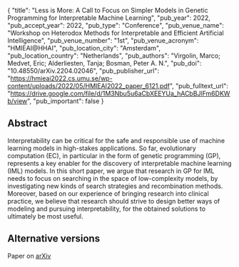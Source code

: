 {
  "title": "Less is More: A Call to Focus on Simpler Models in Genetic Programming for Interpretable Machine Learning",
  "pub_year": 2022,
  "pub_accept_year": 2022,
  "pub_type": "Conference",
  "pub_venue_name": "Workshop on Heterodox Methods for Interpretable and Efficient Artificial Intelligence",
  "pub_venue_number": "1st",
  "pub_venue_acronym": "HMIEAI@HHAI",
  "pub_location_city": "Amsterdam",
  "pub_location_country": "Netherlands",
  "pub_authors": "Virgolin, Marco; Medvet, Eric; Alderliesten, Tanja; Bosman, Peter A. N.",
  "pub_doi": "10.48550/arXiv.2204.02046",
  "pub_publisher_url": "https://hmieai2022.cs.umu.se/wp-content/uploads/2022/05/HMIEAI2022_paper_6121.pdf",
  "pub_fulltext_url": "https://drive.google.com/file/d/1M3Nbu5u6aCbXEEYUa_hACbBJlFm6DKWb/view",
  "pub_important": false
}

## Abstract
Interpretability can be critical for the safe and responsible use of machine learning models in high-stakes applications. So far, evolutionary computation (EC), in particular in the form of genetic programming (GP), represents a key enabler for the discovery of interpretable machine learning (IML) models. In this short paper, we argue that research in GP for IML needs to focus on searching in the space of low-complexity models, by investigating new kinds of search strategies and recombination methods. Moreover, based on our experience of bringing research into clinical practice, we believe that research should strive to design better ways of modeling and pursuing interpretability, for the obtained solutions to ultimately be most useful.

## Alternative versions
Paper on [arXiv](https://arxiv.org/abs/2204.02046)